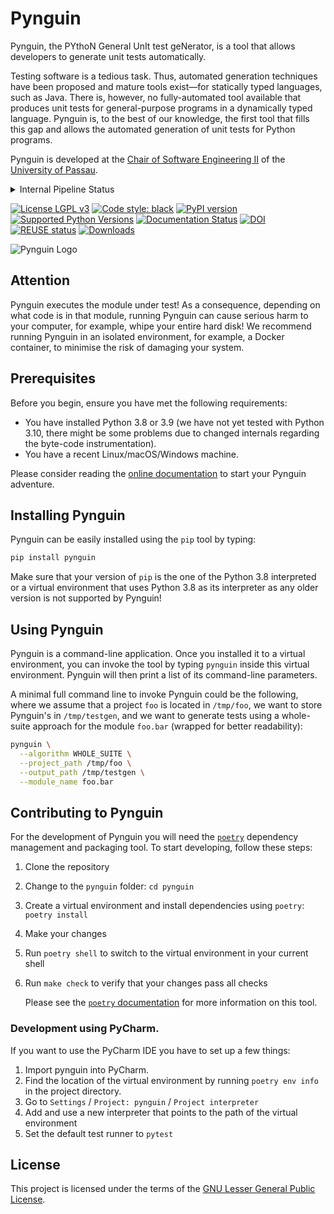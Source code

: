<!--
SPDX-FileCopyrightText: 2019-2021 Pynguin Contributors

SPDX-License-Identifier: CC-BY-4.0
-->

# Pynguin

Pynguin,
the
PYthoN
General
UnIt
test
geNerator,
is a tool that allows developers to generate unit tests automatically.

Testing software is a tedious task.
Thus, automated generation techniques have been proposed and mature tools exist—for
statically typed languages, such as Java.
There is, however, no fully-automated tool available that produces unit tests for
general-purpose programs in a dynamically typed language.
Pynguin is, to the best of our knowledge, the first tool that fills this gap
and allows the automated generation of unit tests for Python programs.

Pynguin is developed at the
[Chair of Software Engineering II](https://www.fim.uni-passau.de/lehrstuhl-fuer-software-engineering-ii/) 
of the [University of Passau](https://www.uni-passau.de).

<details>
<summary>Internal Pipeline Status</summary>

[![pipeline status](https://gitlab.infosun.fim.uni-passau.de/se2/pynguin/pynguin/badges/main/pipeline.svg)](https://gitlab.infosun.fim.uni-passau.de/se2/pynguin/pynguin/-/commits/main)
[![coverage report](https://gitlab.infosun.fim.uni-passau.de/se2/pynguin/pynguin/badges/main/coverage.svg)](https://gitlab.infosun.fim.uni-passau.de/se2/pynguin/pynguin/-/commits/main)  

</details>

[![License LGPL v3](https://img.shields.io/badge/License-LGPL%20v3-blue.svg)](https://www.gnu.org/licenses/lgpl-3.0)
[![Code style: black](https://img.shields.io/badge/code%20style-black-000000.svg)](https://github.com/ambv/black)
[![PyPI version](https://badge.fury.io/py/pynguin.svg)](https://badge.fury.io/py/pynguin)
[![Supported Python Versions](https://img.shields.io/pypi/pyversions/pynguin.svg)](https://github.com/se2p/pynguin)
[![Documentation Status](https://readthedocs.org/projects/pynguin/badge/?version=latest)](https://pynguin.readthedocs.io/en/latest/?badge=latest)
[![DOI](https://zenodo.org/badge/DOI/10.5281/zenodo.3989840.svg)](https://doi.org/10.5281/zenodo.3989840)
[![REUSE status](https://api.reuse.software/badge/github.com/se2p/pynguin)](https://api.reuse.software/info/github.com/se2p/pynguin)
[![Downloads](https://static.pepy.tech/personalized-badge/pynguin?period=total&units=international_system&left_color=grey&right_color=blue&left_text=Downloads)](https://pepy.tech/project/pynguin)


![Pynguin Logo](https://raw.githubusercontent.com/se2p/pynguin/master/docs/source/_static/pynguin-logo.png "Pynguin Logo")

## Attention

Pynguin executes the module under test!
As a consequence, depending on what code is in that module,
running Pynguin can cause serious harm to your computer,
for example, whipe your entire hard disk!
We recommend running Pynguin in an isolated environment,
for example, a Docker container, to minimise the risk of damaging
your system.


## Prerequisites

Before you begin, ensure you have met the following requirements:
- You have installed Python 3.8 or 3.9 (we have not yet tested with Python 3.10, there might
  be some problems due to changed internals regarding the byte-code instrumentation).
- You have a recent Linux/macOS/Windows machine.

Please consider reading the [online documentation](https://pynguin.readthedocs.io)
to start your Pynguin adventure.
 
## Installing Pynguin

Pynguin can be easily installed using the `pip` tool by typing:
```bash
pip install pynguin
```

Make sure that your version of `pip` is the one of the Python 3.8 interpreted or a
virtual environment that uses Python 3.8 as its interpreter as any older version is
not supported by Pynguin!

## Using Pynguin

Pynguin is a command-line application.
Once you installed it to a virtual environment, you can invoke the tool by typing
`pynguin` inside this virtual environment.
Pynguin will then print a list of its command-line parameters.

A minimal full command line to invoke Pynguin could be the following,
where we assume that a project `foo` is located in `/tmp/foo`,
we want to store Pynguin's in `/tmp/testgen`,
and we want to generate tests using a whole-suite approach for the module `foo.bar`
(wrapped for better readability):
```bash
pynguin \
  --algorithm WHOLE_SUITE \
  --project_path /tmp/foo \
  --output_path /tmp/testgen \
  --module_name foo.bar
```

## Contributing to Pynguin

For the development of Pynguin you will need the [`poetry`](https://python-poetry.org)
dependency management and packaging tool.
To start developing, follow these steps:
1. Clone the repository
2. Change to the `pynguin` folder: `cd pynguin`
3. Create a virtual environment and install dependencies using `poetry`: `poetry install`
4. Make your changes
5. Run `poetry shell` to switch to the virtual environment in your current shell
6. Run `make check` to verify that your changes pass all checks

   Please see the [`poetry` documentation](https://python-poetry.org/docs/) for more information on this tool.

### Development using PyCharm.

If you want to use the PyCharm IDE you have to set up a few things:
1. Import pynguin into PyCharm.
2. Find the location of the virtual environment by running `poetry env info` in the project directory.
3. Go to `Settings` / `Project: pynguin` / `Project interpreter`
4. Add and use a new interpreter that points to the path of the virtual environment
5. Set the default test runner to `pytest`

## License

This project is licensed under the terms of the
[GNU Lesser General Public License](LICENSE.rst).
